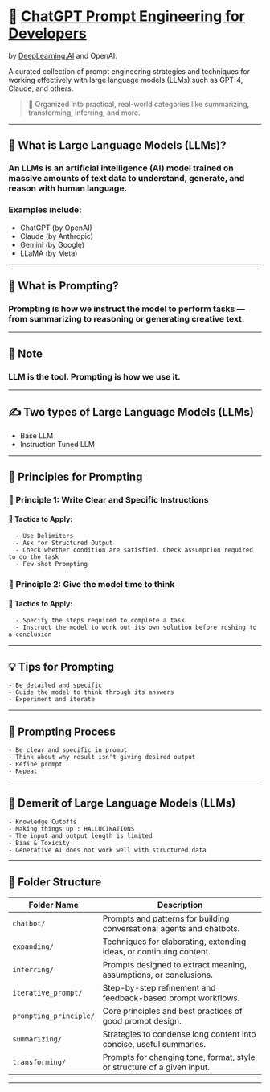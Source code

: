 # 🚀 **[ChatGPT Prompt Engineering for Developers](https://www.coursera.org/learn/chatgpt-prompt-engineering-for-developers-project/home)**  
by [DeepLearning.AI](https://www.deeplearning.ai/) and OpenAI.

A curated collection of prompt engineering strategies and techniques for working effectively with large language models (LLMs) such as GPT-4, Claude, and others.

> 📁 Organized into practical, real-world categories like summarizing, transforming, inferring, and more.

---

## 🧠 What is Large Language Models (LLMs)?
### An LLMs is an artificial intelligence (AI) model trained on massive amounts of text data to understand, generate, and reason with human language. 
### Examples include:
- ChatGPT (by OpenAI)
- Claude (by Anthropic)
- Gemini (by Google)
- LLaMA (by Meta)

---

## 💬 What is Prompting?
### Prompting is how we instruct the model to perform tasks — from summarizing to reasoning or generating creative text.

---

## 📌 Note
### LLM is the tool. Prompting is how we use it.

---

## ✍️ Two types of Large Language Models (LLMs)
  - Base LLM
  - Instruction Tuned LLM

---

## 🎯 Principles for Prompting

### 📌 Principle 1: Write Clear and Specific Instructions
  
#### 🔧 Tactics to Apply:
   
      - Use Delimiters
      - Ask for Structured Output
      - Check whether condition are satisfied. Check assumption required to do the task
      - Few-shot Prompting

     
  ### 📌 Principle 2: Give the model time to think

  #### 🔧 Tactics to Apply:
   
      - Specify the steps required to complete a task
      - Instruct the model to work out its own solution before rushing to a conclusion  

---

## 💡 Tips for Prompting

    - Be detailed and specific
    - Guide the model to think through its answers
    - Experiment and iterate

---

## 🔁 Prompting Process

    - Be clear and specific in prompt
    - Think about why result isn't giving desired output
    - Refine prompt
    - Repeat

---

## 💢 Demerit of Large Language Models (LLMs)

    - Knowledge Cutoffs
    - Making things up : HALLUCINATIONS
    - The input and output length is limited
    - Bias & Toxicity
    - Generative AI does not work well with structured data

---
    

## 📂 Folder Structure

| Folder Name           | Description                                                                 |
|-----------------------|-----------------------------------------------------------------------------|
| `chatbot/`            | Prompts and patterns for building conversational agents and chatbots.       |
| `expanding/`          | Techniques for elaborating, extending ideas, or continuing content.         |
| `inferring/`          | Prompts designed to extract meaning, assumptions, or conclusions.           |
| `iterative_prompt/`   | Step-by-step refinement and feedback-based prompt workflows.                |
| `prompting_principle/`| Core principles and best practices of good prompt design.                   |
| `summarizing/`        | Strategies to condense long content into concise, useful summaries.         |
| `transforming/`       | Prompts for changing tone, format, style, or structure of a given input.    |

---


